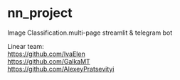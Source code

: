 # nn_project
Image Classification.multi-page streamlit &amp; telegram bot<br>

Linear team:<br>
https://github.com/IvaElen<br>
https://github.com/GalkaMT<br>
https://github.com/AlexeyPratsevityi<br>
